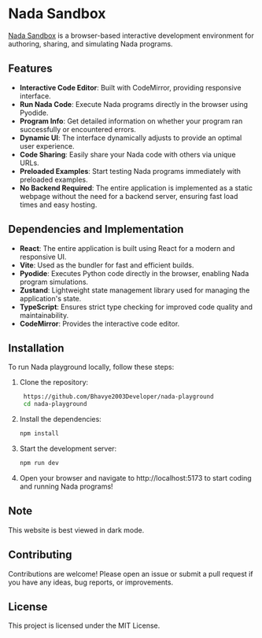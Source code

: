 # Nada Sandbox

[Nada Sandbox](https://nada-playground.vercel.app/) is a browser-based interactive development environment for authoring, sharing, and simulating Nada programs.

## Features

- **Interactive Code Editor**: Built with CodeMirror, providing responsive interface.
- **Run Nada Code**: Execute Nada programs directly in the browser using Pyodide.
- **Program Info**: Get detailed information on whether your program ran successfully or encountered errors.
- **Dynamic UI**: The interface dynamically adjusts to provide an optimal user experience.
- **Code Sharing**: Easily share your Nada code with others via unique URLs.
- **Preloaded Examples**: Start testing Nada programs immediately with preloaded examples.
- **No Backend Required**: The entire application is implemented as a static webpage without the need for a backend server, ensuring fast load times and easy hosting.

## Dependencies and Implementation

- **React**: The entire application is built using React for a modern and responsive UI.
- **Vite**: Used as the bundler for fast and efficient builds.
- **Pyodide**: Executes Python code directly in the browser, enabling Nada program simulations.
- **Zustand**: Lightweight state management library used for managing the application's state.
- **TypeScript**: Ensures strict type checking for improved code quality and maintainability.
- **CodeMirror**: Provides the interactive code editor.

## Installation

To run Nada playground locally, follow these steps:

1. Clone the repository:

   ```bash
    https://github.com/Bhavye2003Developer/nada-playground
    cd nada-playground
   ```

2. Install the dependencies:

    ```bash
    npm install
    ```

3. Start the development server:

    ```bash
    npm run dev
    ```

4. Open your browser and navigate to http://localhost:5173 to start coding and running Nada programs!

## Note

This website is best viewed in dark mode.

## Contributing
Contributions are welcome! Please open an issue or submit a pull request if you have any ideas, bug reports, or improvements.

## License
This project is licensed under the MIT License.

